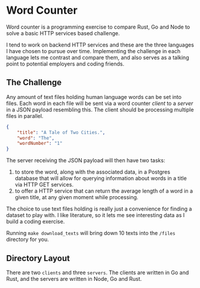 
# Word Counter
Word counter is a programming exercise to compare Rust, Go and Node to solve a basic HTTP services based challenge. 

I tend to work on backend HTTP services and these are the three languages I have chosen to pursue over time. Implementing the challenge in each language lets me contrast and compare them, and also serves as a talking point to potential employers and coding friends.

## The Challenge

Any amount of text files holding human language words can be set into files. Each word in each file will be sent via a word counter *client* to a *server* in a JSON payload resembling this. The client should be processing multiple files in parallel. 

```json
{
    "title": "A Tale of Two Cities.",
    "word": "The",
    "wordNumber": "1"
}
```

The server receiving the JSON payload will then have two tasks:

1) to store the word, along with the associated data, in a Postgres database that will allow for querying information about words in a title via HTTP GET services.
2) to offer a HTTP service that can return the average length of a word in a given title, at any given moment while processing.

The choice to use text files holding is really just a convenience for finding a dataset to play with. I like literature, so it lets me see interesting data as I build a coding exercise.

Running `make download_texts` will bring down 10 texts into the `/files` directory for you.

## Directory Layout

There are two `clients` and three `servers`. The clients are written in Go and Rust, and the servers are written in Node, Go and Rust. 
